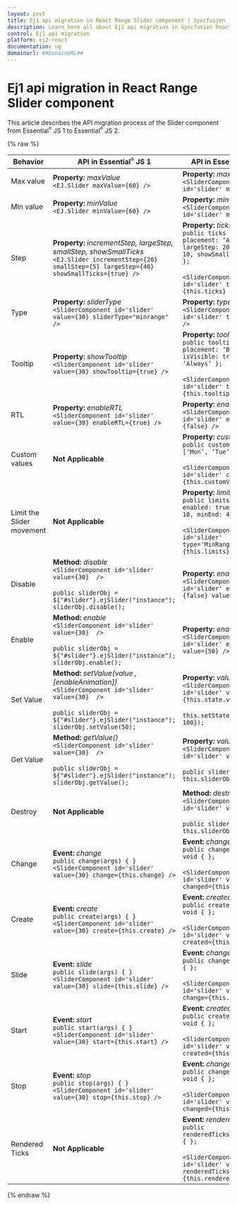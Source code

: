 ```yaml
---
layout: post
title: Ej1 api migration in React Range Slider component | Syncfusion
description: Learn here all about Ej1 api migration in Syncfusion React Range Slider component of Syncfusion Essential JS 2 and more.
control: Ej1 api migration 
platform: ej2-react
documentation: ug
domainurl: ##DomainURL##
---
```



# Ej1 api migration in React Range Slider component

This article describes the API migration process of the Slider component from Essential<sup style="font-size:70%">&reg;</sup> JS 1 to Essential<sup style="font-size:70%">&reg;</sup> JS 2.

{% raw %}

| Behavior | API in Essential<sup style="font-size:70%">&reg;</sup> JS 1 | API in Essential<sup style="font-size:70%">&reg;</sup> JS 2 |
| --- | --- | --- |
| Max value | **Property:**  *maxValue*  <br  /> `<EJ.Slider maxValue={60} />` | **Property:**  *max*  <br  /> `<SliderComponent id='slider' max={100} />` |
| Min value | **Property:**  *minValue*  <br  /> `<EJ.Slider minValue={60} />`| **Property:**  *min*  <br  />`<SliderComponent id='slider' min={100} />` |
| Step | **Property:**  *incrementStep, largeStep, smallStep, showSmallTicks*  <br  /> `<EJ.Slider incrementStep={20} smallStep={5} largeStep={40} showSmallTicks={true} />`| **Property:**  *ticks*  <br  /> `public ticks = { placement: ‘After’, largeStep: 20, smallStep: 10, showSmallTicks: true };` <br/><br/> `<SliderComponent id='slider' ticks={this.ticks} />`|
| Type | **Property:**  *sliderType*  <br  /> `<SliderComponent id='slider' value={30} sliderType="minrange" />` | **Property:**  *type*  <br  /> `<SliderComponent id='slider' type='Range' />` |
| Tooltip | **Property:**  *showTooltip*  <br  /> `<SliderComponent id='slider' value={30} showTooltip={true} />`| **Property:**  *tooltip*  <br  /> `public tooltip = { placement: ‘Before’, isVisible: true, showOn: ‘Always’ };` <br/><br/> `<SliderComponent id='slider' tooltip={this.tooltip} />` |
| RTL | **Property:**  *enableRTL*  <br  /> `<SliderComponent id='slider' value={30} enableRTL={true} />` | **Property:**  *enableRtl*  <br  /> `<SliderComponent id='slider' enableRtl={false} />` |
| Custom values | **Not Applicable** | **Property:**  *customValues*  <br  /> `public customValues = [‘Mon’, ‘Tue’, ‘Wed’];` <br/><br/> `<SliderComponent id='slider' customValues={this.customValues} />` |
| Limit the Slider movement | **Not Applicable** | **Property:**  *limits*  <br  /> `public limits = { enabled: true, minStart: 10, minEnd: 40 };` <br/><br/> `<SliderComponent id='slider' type='MinRange' limits={this.limits} />`|
| Disable | **Method:**  *disable*  <br  /> `<SliderComponent id='slider' value={30}  />` <br/> <br/> `public sliderObj = ${"#slider"}.ejSlider("instance");` <br/> `sliderObj.disable();` | **Property:**  *enabled*  <br  /> `<SliderComponent id='slider' enable={false} value={50} />` |
| Enable | **Method:**  *enable*  <br  /> `<SliderComponent id='slider' value={30}  />` <br/> <br/> `public sliderObj = ${"#slider"}.ejSlider("instance");` <br/> `sliderObj.enable();` | **Property:**  *enabled*  <br  /> `<SliderComponent id='slider' enable={true} value={50} />`|
| Set Value | **Method:**  *setValue(value ,[enableAnimation])*  <br  /> `<SliderComponent id='slider' value={30}  />` <br/> <br/> `public sliderObj = ${"#slider"}.ejSlider("instance");` <br/> `sliderObj.setValue(50);` | **Property:**  *value*  <br  /> `<SliderComponent id='slider' value={this.state.value} />` <br/><br/> `this.setState({value: 100});` |
| Get Value | **Method:**  *getValue()*  <br  /> `<SliderComponent id='slider' value={30}  />` <br/> <br/> `public sliderObj = ${"#slider"}.ejSlider("instance");` <br/> `sliderObj.getValue();` | **Property:**  *value*  <br  /> `<SliderComponent id='slider' value={30} />` <br/> <br/> `public sliderValue = this.sliderObj.value;` |
| Destroy | **Not Applicable** | **Method:**  *destroy()*  <br  /> `<SliderComponent id='slider' value={30} />` <br/> <br/> `public sliderValue = this.sliderObj.destroy();` |
| Change | **Event:**  *change*  <br  /> `public change(args) { }` <br/>`<SliderComponent id='slider' value={30} change={this.change} />` | **Event:**  *changed*  <br  /> `public changed(args): void { };` <br/> <br/> `<SliderComponent id='slider' value={30} changed={this.changed} />`|
| Create | **Event:**  *create*  <br  /> `public create(args) { }` <br/>`<SliderComponent id='slider' value={30} create={this.create} />` | **Event:**  *created*  <br  /> `public created(args): void { };` <br/> <br/> `<SliderComponent id='slider' value={30} created={this.created} />`|
| Slide | **Event:**  *slide*  <br  /> `public slide(args) { }` <br/>`<SliderComponent id='slider' value={30} slide={this.slide} />` | **Event:**  *change*  <br  /> `public change(args): void { };` <br/> <br/> `<SliderComponent id='slider' value={30} change={this.change} />`|
| Start | **Event:**  *start*  <br  /> `public start(args) { }` <br/>`<SliderComponent id='slider' value={30} start={this.start} />` | **Event:**  *created*  <br  />  `public created(args): void { };` <br/> <br/> `<SliderComponent id='slider' value={30} created={this.created} />` |
| Stop | **Event:**  *stop*  <br  /> `public stop(args) { }` <br/>`<SliderComponent id='slider' value={30} stop={this.stop} />`| **Event:**  *changed*  <br  /> `public changed(args): void { };` <br/> <br/> `<SliderComponent id='slider' value={30} changed={this.changed} />`<br  />|
| Rendered Ticks | **Not Applicable** | **Event:**  *renderedTicks*  <br  /> `public renderedTicks(args): void { };` <br/> <br/> `<SliderComponent id='slider' value={30} renderedTicks={this.renderedTicks} />` |

{% endraw %}